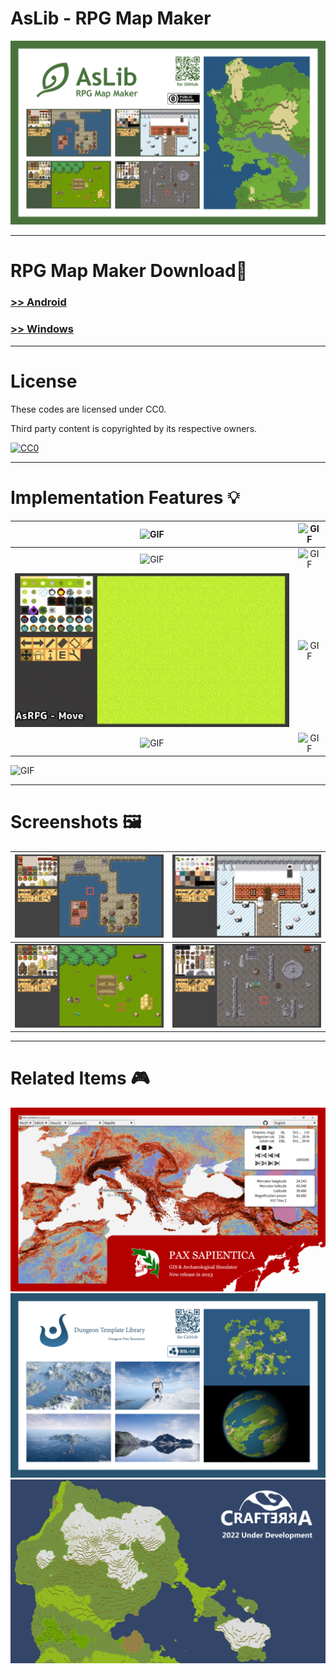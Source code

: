 # AsLib - RPG Map Maker

![Logo-GIF](https://raw.githubusercontent.com/AsPJT/AsPJT/master/Picture/aslib.png)

---

# RPG Map Maker Download👾

### **[>> Android](http://bit.ly/2EcDFvP)**
### **[>> Windows](http://bit.ly/2UekarB)**

---

# License

These codes are licensed under CC0.

Third party content is copyrighted by its respective owners.

[![CC0](https://mirrors.creativecommons.org/presskit/buttons/88x31/svg/cc-zero.svg "CC0")](http://creativecommons.org/publicdomain/zero/1.0/deed.en)

---

# Implementation Features 💡

|![GIF](https://raw.githubusercontent.com/AsPJT/AsLib/master/picture/pen.gif)|![GIF](https://raw.githubusercontent.com/AsPJT/AsLib/master/picture/eraser.gif)|
|:---:|:---:|
|![GIF](https://raw.githubusercontent.com/AsPJT/AsLib/master/picture/bucket.gif)|![GIF](https://raw.githubusercontent.com/AsPJT/AsLib/master/picture/pipette.gif)|
|![GIF](https://raw.githubusercontent.com/AsPJT/AsLib/master/picture/move.gif)|![GIF](https://raw.githubusercontent.com/AsPJT/AsLib/master/picture/layer_view.gif)|
|![GIF](https://raw.githubusercontent.com/AsPJT/AsLib/master/picture/undo.gif)|![GIF](https://raw.githubusercontent.com/AsPJT/AsLib/master/picture/redo.gif)|

![GIF](https://raw.githubusercontent.com/AsPJT/AsLib/master/picture/tile.gif)

---

# Screenshots 🖼️

|![Screenshot](https://raw.githubusercontent.com/AsPJT/AsLib/master/picture/tile1.png)|![Screenshot](https://raw.githubusercontent.com/AsPJT/AsLib/master/picture/tile2.png)|
|:---:|:---:|
|![Screenshot](https://raw.githubusercontent.com/AsPJT/AsLib/master/picture/tile3.png)|![Screenshot](https://raw.githubusercontent.com/AsPJT/AsLib/master/picture/tile4.png)|

---

# Related Items 🎮

[![PAX_SAPIENTICA](https://raw.githubusercontent.com/AsPJT/PAX_SAPIENTICA/main/Image/Poster/TitleLogoScreenshot.png)](https://github.com/AsPJT/PAX_SAPIENTICA)
[![DTL](https://raw.githubusercontent.com/AsPJT/AsPJT/master/Picture/dungeon_template_library.png)](https://github.com/AsPJT/DungeonTemplateLibrary)
[![Crafterra](https://raw.githubusercontent.com/AsPJT/AsPJT/master/Picture/crafterra.png)](https://github.com/AsPJT/Crafterra)
